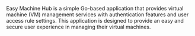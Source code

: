 Easy Machine Hub is a simple Go-based application that provides virtual machine (VM) management services with authentication features and user access rule settings. This application is designed to provide an easy and secure user experience in managing their virtual machines.
